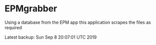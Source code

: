 # EPMgrabber
Using a database from the EPM app this application scrapes the files as required


Latest backup: Sun Sep 8 20:07:01 UTC 2019
